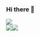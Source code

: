 ### Hi there 👋

<!--
**Aa02606896098/Aa02606896098** is a ✨ _special_ ✨ repository because its `README.md` (this file) appears on your GitHub profile.

Here are some ideas to get you started:

- 🔭 I’m currently working on ...
- 🌱 I’m currently learning ...
- 👯 I’m looking to collaborate on ...
- 🤔 I’m looking for help with ...
- 💬 Ask me about ...
- 📫 How to reach me: ...
- 😄 Pronouns: ...
- ⚡ Fun fact: ...
-->
<div style="display:block"> <img src="https://github-readme-stats.vercel.app/api?username=Aa02606896098&show_icons=true" /> </div>
<div style="display:block;float:left"> <img src="https://github-readme-stats.vercel.app/api/top-langs/?username=Aa02606896098" /> </div>
<div style="display:block"> <img src="https://github-readme-streak-stats.herokuapp.com/?user=Aa02606896098" /> </div>

